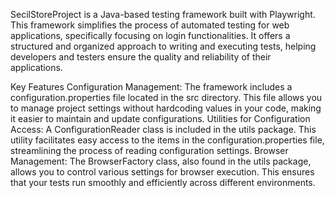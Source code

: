 SecilStoreProject is a Java-based testing framework built with Playwright. This framework simplifies the process of automated testing for web applications, specifically focusing on login functionalities. It offers a structured and organized approach to writing and executing tests, helping developers and testers ensure the quality and reliability of their applications.

Key Features Configuration Management: The framework includes a configuration.properties file located in the src directory. This file allows you to manage project settings without hardcoding values in your code, making it easier to maintain and update configurations. Utilities for Configuration Access: A ConfigurationReader class is included in the utils package. This utility facilitates easy access to the items in the configuration.properties file, streamlining the process of reading configuration settings. Browser Management: The BrowserFactory class, also found in the utils package, allows you to control various settings for browser execution. This ensures that your tests run smoothly and efficiently across different environments.
